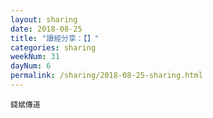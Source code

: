 ```yaml
---
layout: sharing
date: 2018-08-25
title: "讀經分享：【】"
categories: sharing
weekNum: 31
dayNum: 6
permalink: /sharing/2018-08-25-sharing.html
---
```


`錢斌傳道`
